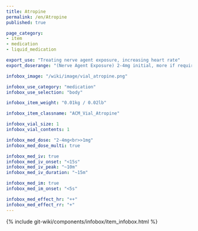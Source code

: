 ```yaml
---
title: Atropine
permalink: /en/Atropine
published: true

page_category:
- item
- medication
- liquid_medication

export_use: "Treating nerve agent exposure, increasing heart rate"
export_doserange: "(Nerve Agent Exposure) 2-4mg initial, more if required<br>(Bradycardia) >1mg"

infobox_image: "/wiki/image/vial_atropine.png"

infobox_use_category: "medication"
infobox_use_selection: "body"

infobox_item_weight: "0.01kg / 0.02lb"

infobox_item_classname: "ACM_Vial_Atropine"

infobox_vial_size: 1
infobox_vial_contents: 1

infobox_med_dose: "2-4mg<br>>1mg"
infobox_med_dose_multi: true

infobox_med_iv: true
infobox_med_iv_onset: "<15s"
infobox_med_iv_peak: "~10m"
infobox_med_iv_duration: "~15m"

infobox_med_im: true
infobox_med_im_onset: "<5s"

infobox_med_effect_hr: "++"
infobox_med_effect_rr: "+"
---
```


{% include git-wiki/components/infobox/item_infobox.html %}